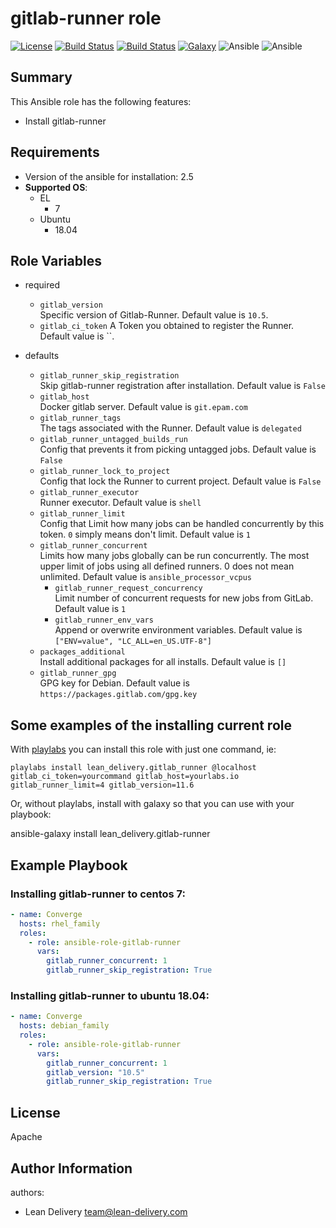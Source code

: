 gitlab-runner role
=========

[![License](https://img.shields.io/badge/license-Apache-green.svg?style=flat)](https://raw.githubusercontent.com/lean-delivery/ansible-role-gitlab-runner/master/LICENSE)
[![Build Status](https://travis-ci.org/lean-delivery/ansible-role-gitlab-runner.svg?branch=master)](https://travis-ci.org/lean-delivery/ansible-role-gitlab-runner)
[![Build Status](https://gitlab.com/lean-delivery/ansible-role-gitlab-runner/badges/master/build.svg)](https://gitlab.com/lean-delivery/ansible-role-gitlab-runner)
[![Galaxy](https://img.shields.io/badge/galaxy-lean__delivery.gitlab__runner-blue.svg)](https://galaxy.ansible.com/lean_delivery/gitlab_runner)
![Ansible](https://img.shields.io/ansible/role/d/29089.svg)
![Ansible](https://img.shields.io/badge/dynamic/json.svg?label=min_ansible_version&url=https%3A%2F%2Fgalaxy.ansible.com%2Fapi%2Fv1%2Froles%2F29089%2F&query=$.min_ansible_version)

## Summary

This Ansible role has the following features:

 - Install gitlab-runner

Requirements
------------

 - Version of the ansible for installation: 2.5
 - **Supported OS**:  
   - EL
     - 7
   - Ubuntu
     - 18.04

## Role Variables

- required
  - `gitlab_version`  
  Specific version of Gitlab-Runner. Default value is `10.5`.
  - `gitlab_ci_token`
  A Token you obtained to register the Runner. Default value is ``.

- defaults
  - `gitlab_runner_skip_registration`  
  Skip gitlab-runner registration after installation. Default value is `False`    
  - `gitlab_host`  
  Docker gitlab server. Default value is `git.epam.com`
  - `gitlab_runner_tags`  
  The tags associated with the Runner. Default value is `delegated`
  - `gitlab_runner_untagged_builds_run`  
  Config that prevents it from picking untagged jobs. Default value is `False`
  - `gitlab_runner_lock_to_project`  
  Config that lock the Runner to current project. Default value is `False`
  - `gitlab_runner_executor`  
  Runner executor. Default value is `shell`
  - `gitlab_runner_limit`  
  Config that Limit how many jobs can be handled concurrently by this token. `0` simply means don't limit. Default value is `1`
  - `gitlab_runner_concurrent`  
  Limits how many jobs globally can be run concurrently.
  The most upper limit of jobs using all defined runners. 
  0 does not mean unlimited. Default value is `ansible_processor_vcpus`
    - `gitlab_runner_request_concurrency`  
  Limit number of concurrent requests for new jobs from GitLab. Default value is `1`
    - `gitlab_runner_env_vars`  
  Append or overwrite environment variables. Default value is `["ENV=value", "LC_ALL=en_US.UTF-8"]`
  - `packages_additional`  
  Install additional packages for all installs. Default value is `[]`
  - `gitlab_runner_gpg`  
  GPG key for Debian. Default value is `https://packages.gitlab.com/gpg.key`  

## Some examples of the installing current role

With [playlabs](https://yourlabs.io/oss/playlabs) you can install this role with just one command, ie:

    playlabs install lean_delivery.gitlab_runner @localhost gitlab_ci_token=yourcommand gitlab_host=yourlabs.io gitlab_runner_limit=4 gitlab_version=11.6 

Or, without playlabs, install with galaxy so that you can use with your playbook:

ansible-galaxy install lean_delivery.gitlab-runner

Example Playbook
----------------

### Installing gitlab-runner to centos 7:
```yaml
- name: Converge
  hosts: rhel_family
  roles:
    - role: ansible-role-gitlab-runner
      vars:
        gitlab_runner_concurrent: 1
        gitlab_runner_skip_registration: True
```

### Installing gitlab-runner to ubuntu 18.04:
```yaml
- name: Converge
  hosts: debian_family
  roles:
    - role: ansible-role-gitlab-runner
      vars:
        gitlab_runner_concurrent: 1
        gitlab_version: "10.5"
        gitlab_runner_skip_registration: True
```

License
-------

Apache

Author Information
------------------

authors:
  - Lean Delivery <team@lean-delivery.com>
